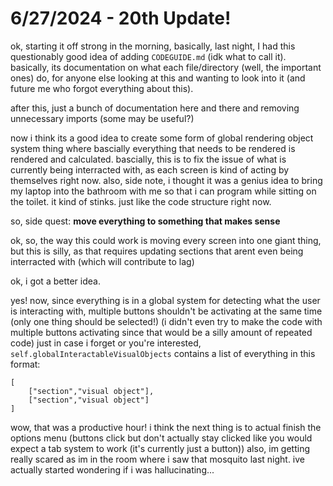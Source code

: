 # 6/27/2024 - 20th Update!

ok, starting it off strong in the morning, basically, last night, I had this questionably good idea of adding `CODEGUIDE.md` (idk what to call it). basically, its documentation on what each file/directory (well, the important ones) do, for anyone else looking at this and wanting to look into it (and future me who forgot everything about this). 

after this, just a bunch of documentation here and there and removing unnecessary imports (some may be useful?)

now i think its a good idea to create some form of global rendering object system thing where bascially everything that needs to be rendered is rendered and calculated. bascially, this is to fix the issue of what is currently being interracted with, as each screen is kind of acting by themselves right now. also, side note, i thought it was a genius idea to bring my laptop into the bathroom with me so that i can program while sitting on the toilet. it kind of stinks. just like the code structure right now. 

so, side quest: **move everything to something that makes sense**

ok, so, the way this could work is moving every screen into one giant thing, but this is silly, as that requires updating sections that arent even being interracted with (which will contribute to lag)

ok, i got a better idea. 

yes! now, since everything is in a global system for detecting what the user is interacting with, multiple buttons shouldn't be activating at the same time (only one thing should be selected!) (i didn't even try to make the code with multiple buttons activating since that would be a silly amount of repeated code) just in case i forget or you're interested, `self.globalInteractableVisualObjects` contains a list of everything in this format: 

```
[
    ["section","visual object"],
    ["section","visual object"]
]
```

wow, that was a productive hour! i think the next thing is to actual finish the options menu (buttons click but don't actually stay clicked like you would expect a tab system to work (it's currently just a button)) also, im getting really scared as im in the room where i saw that mosquito last night. ive actually started wondering if i was hallucinating... 